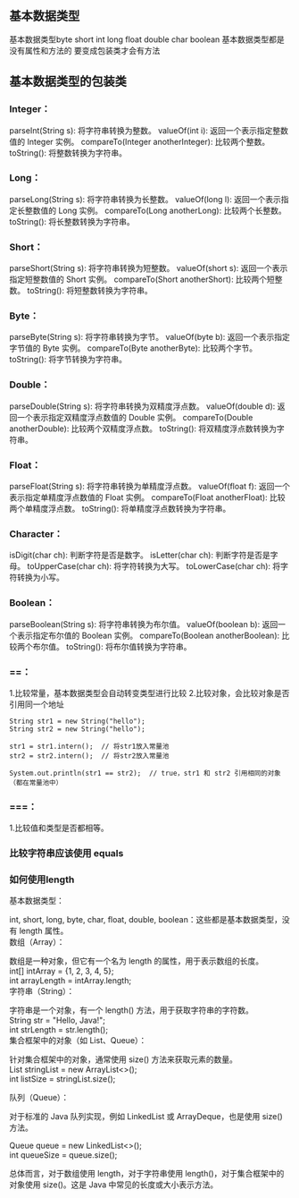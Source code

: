 ## 基本数据类型
基本数据类型byte short int long float double char boolean
基本数据类型都是没有属性和方法的 要变成包装类才会有方法

## 基本数据类型的包装类
### Integer：

parseInt(String s): 将字符串转换为整数。
valueOf(int i): 返回一个表示指定整数值的 Integer 实例。
compareTo(Integer anotherInteger): 比较两个整数。
toString(): 将整数转换为字符串。

### Long：

parseLong(String s): 将字符串转换为长整数。
valueOf(long l): 返回一个表示指定长整数值的 Long 实例。
compareTo(Long anotherLong): 比较两个长整数。
toString(): 将长整数转换为字符串。

### Short：

parseShort(String s): 将字符串转换为短整数。
valueOf(short s): 返回一个表示指定短整数值的 Short 实例。
compareTo(Short anotherShort): 比较两个短整数。
toString(): 将短整数转换为字符串。

### Byte：

parseByte(String s): 将字符串转换为字节。
valueOf(byte b): 返回一个表示指定字节值的 Byte 实例。
compareTo(Byte anotherByte): 比较两个字节。
toString(): 将字节转换为字符串。

### Double：

parseDouble(String s): 将字符串转换为双精度浮点数。
valueOf(double d): 返回一个表示指定双精度浮点数值的 Double 实例。
compareTo(Double anotherDouble): 比较两个双精度浮点数。
toString(): 将双精度浮点数转换为字符串。

### Float：

parseFloat(String s): 将字符串转换为单精度浮点数。
valueOf(float f): 返回一个表示指定单精度浮点数值的 Float 实例。
compareTo(Float anotherFloat): 比较两个单精度浮点数。
toString(): 将单精度浮点数转换为字符串。

### Character：

isDigit(char ch): 判断字符是否是数字。
isLetter(char ch): 判断字符是否是字母。
toUpperCase(char ch): 将字符转换为大写。
toLowerCase(char ch): 将字符转换为小写。

### Boolean：

parseBoolean(String s): 将字符串转换为布尔值。
valueOf(boolean b): 返回一个表示指定布尔值的 Boolean 实例。
compareTo(Boolean anotherBoolean): 比较两个布尔值。
toString(): 将布尔值转换为字符串。

### ==：
1.比较常量，基本数据类型会自动转变类型进行比较
2.比较对象，会比较对象是否引用同一个地址

```code
String str1 = new String("hello");
String str2 = new String("hello");

str1 = str1.intern();  // 将str1放入常量池
str2 = str2.intern();  // 将str2放入常量池

System.out.println(str1 == str2);  // true，str1 和 str2 引用相同的对象（都在常量池中）
```
### ===：
1.比较值和类型是否都相等。

### 比较字符串应该使用 equals 

### 如何使用length
基本数据类型：     

int, short, long, byte, char, float, double, boolean：这些都是基本数据类型，没有 length 属性。     
数组（Array）：    
    
数组是一种对象，但它有一个名为 length 的属性，用于表示数组的长度。    
int[] intArray = {1, 2, 3, 4, 5};     
int arrayLength = intArray.length;     
字符串（String）：     
     
字符串是一个对象，有一个 length() 方法，用于获取字符串的字符数。     
String str = "Hello, Java!";     
int strLength = str.length();     
集合框架中的对象（如 List、Queue）：      

针对集合框架中的对象，通常使用 size() 方法来获取元素的数量。     
List<String> stringList = new ArrayList<>();      
int listSize = stringList.size();      

队列（Queue）：       
 
对于标准的 Java 队列实现，例如 LinkedList 或 ArrayDeque，也是使用 size() 方法。      

Queue<Integer> queue = new LinkedList<>();      
int queueSize = queue.size();      

总体而言，对于数组使用 length，对于字符串使用 length()，对于集合框架中的对象使用 size()。这是 Java 中常见的长度或大小表示方法。     
